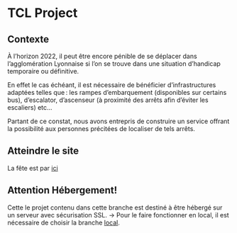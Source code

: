 # TCL Project

## Contexte
À l’horizon 2022, il peut être encore pénible de se déplacer dans l’agglomération Lyonnaise si l’on se trouve dans une situation d’handicap temporaire ou définitive. 

En effet le cas échéant, il est nécessaire de bénéficier d’infrastructures adaptées telles que : les rampes d’embarquement (disponibles sur certains bus), d’escalator, d’ascenseur (à proximité des arrêts afin d’éviter les escaliers) etc… 

Partant de ce constat, nous avons entrepris de construire un service offrant la possibilité aux personnes précitées de localiser de tels arrêts.  

## Atteindre le site

La fête est par [ici](https://tcl-groupe-3.webredirect.org:8080/)

## Attention Hébergement!
Cette le projet contenu dans cette branche est destiné à être hébergé sur un serveur avec sécurisation SSL.
-> Pour le faire fonctionner en local, il est nécessaire de choisir la branche [local](https://forge.univ-lyon1.fr/projet-tcl-groupe-3/tcl-project/-/tree/local).
